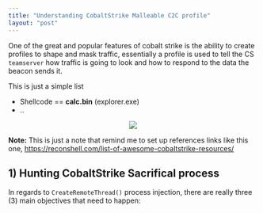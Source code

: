 ```yaml
---
title: "Understanding CobaltStrike Malleable C2C profile" 
layout: "post"
---
```


One of the great and popular features of cobalt strike is the ability to create profiles  to shape and mask traffic, 
essentially a profile is used to tell the CS `teamserver` how traffic is going to look and how to respond to the data the beacon sends it.



 
 
 
  
  
  
  
  
  
This is just a simple list 

- Shellcode == __calc.bin__ (explorer.exe)
- ..


<p align="center">
  <img src="/assets/posts/2022-11-01-Malleable-C2-profile/1.JPG">
</p>

__Note:__ This is just a note that remind me to set up references links like this one, https://reconshell.com/list-of-awesome-cobaltstrike-resources/



 
 






## 1) Hunting CobaltStrike Sacrifical process


In regards to `CreateRemoteThread()` process injection, there are really three (3) main objectives that need to happen:








